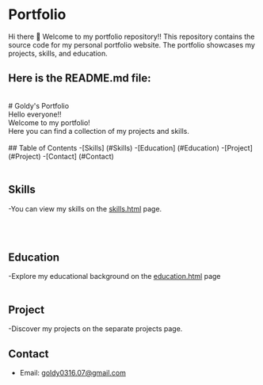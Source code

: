 # Portfolio
 Hi there 👋 Welcome to my portfolio repository!! This repository contains the source code for my personal portfolio website. The portfolio showcases my projects, skills, and education.
 
## Here is the README.md file:

<br>
# Goldy's Portfolio<br>
Hello everyone!!<br>
Welcome to my portfolio!<br> 
Here you can find a collection of my projects and skills. 
<br>
<br>
## Table of Contents
-[Skills] (#Skills)
-[Education] (#Education)
-[Project] (#Project)
-[Contact] (#Contact)
<br> 
<br>

## Skills
-You can view my skills on the [skills.html](Skills.html) page.
 
<br>
<br>

## Education
-Explore my educational background on the [education.html](Education.html) page
<br>
<br>

## Project
-Discover my projects on the separate projects page.

## Contact
- Email: goldy0316.07@gmail.com


